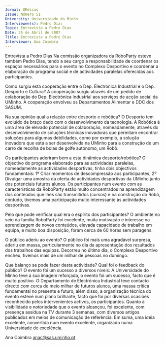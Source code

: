 ```yaml
---
Jornal: UMdicas
Issue: Número 51
University: Universidade do Minho
Interviewee(s): Pedro Dias
Topic: Entrevista a Pedro Dias
Date: 25 de Abril de 2007
Title: Entrevista a Pedro Dias
Interviewer: Ana Coimbra
---
```


Entrevista a Pedro Dias
Na comissão organizadora da RoboParty esteve também Pedro Dias, tendo a seu cargo a responsabilidade de coordenar os espaços necessários para o
evento no Complexo Desportivo e coordenar a elaboração do programa social e de actividades paralelas oferecidas aos participantes.

Como surgiu esta cooperação entre o Dep. Electrónica
Industrial e o Dep. Desporto e Cultura?
A cooperação surgiu através de um pedido de colaboração do Dep.
Electrónica Industrial aos serviços de acção social da UMinho. A
cooperação envolveu os Departamentos Alimentar e DDC dos
SASUM.

Na sua opinião qual a relação entre desporto e robótica?
O Desporto tem evoluído de braço dado com o desenvolvimento da
tecnologia. A Robótica é uma área de elevado potencial de
colaboração, nomeadamente, através do desenvolvimento de
soluções técnicas inovadoras que permitam encontrar soluções
para algumas debilidades, como por exemplo, a solução inovadora
que está a ser desenvolvida na UMinho para a construção de um
carro de recolha de bolas de golfe autónomo, um Robô.

Os participantes aderiram bem a esta dinâmica
desporto/robótica?
O objectivo do programa elaborado para as actividades paralelas,
nomeadamente as actividades desportivas, tinha dois objectivos
fundamentais: 1º Criar momentos de descompressão aos
participantes, 2º Divulgar uma amostra da oferta de actividades
desportivas da UMinho junto dos potenciais futuros alunos. Os
participantes num evento com as características da RoboParty
estão muito concentrados na aprendizagem dos conteúdos que
lhes são transmitidos (cursos) e na construção do Robô, contudo,
tivemos uma participação muito interessante às actividades
desportivas.

Pelo que pode verificar qual era o espírito dos participantes?
O ambiente no seio da família RoboParty foi excelente, muita
motivação e interesse na aprendizagem de novos conteúdos,
elevada capacidade de trabalho em equipa, e muito boa
disposição, foram cerca de 60 horas sem paragens.

O público aderiu ao evento?
O público foi mais uma agradável surpresa, aderiu em massa,
particularmente no dia da apresentação dos resultados dos
trabalhos das equipas. Decorreu no último dia, o Complexo
Desportivo encheu, tivemos mais de um milhar de pessoas no
domingo.

Que balanço se pode fazer desta actividade? Qual foi o
feedback do público?
O evento foi um sucesso a diversos níveis: A Universidade do
Minho teve a sua imagem reforçada, o evento foi um sucesso, facto
que é muito positivo. O Departamento de Electrónica Industrial teve
contacto directo com cerca de meio milhar de futuros alunos, uma
massa crítica fundamental no presente e futuro, além disso, a
organização técnica do evento esteve num plano brilhante, facto
que foi por diversas ocasiões reconhecido pelos intervenientes
activos, os participantes. Quanto à visibilidade e notoriedade que o
evento alcançou, foi excelente, com presença assídua na TV
durante 3 semanas, com diversos artigos publicados em meios de
comunicação de referência. Em suma, uma ideia excelente,
convertida num evento excelente, organizado numa Universidade
de excelência.

Ana Coimbra
anac@sas.uminho.pt